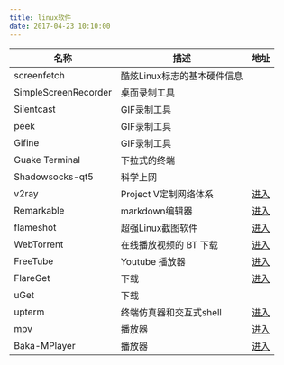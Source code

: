 ```yaml
---
title: linux软件
date: 2017-04-23 10:10:00
---
```


|名称              |描述                  |地址|
|-----------------|---------------------|---------------------|
|screenfetch         |酷炫Linux标志的基本硬件信息||
|SimpleScreenRecorder|桌面录制工具||
|Silentcast          |GIF录制工具||
|peek                |GIF录制工具||
|Gifine              |GIF录制工具||
|Guake Terminal      |下拉式的终端||
|Shadowsocks-qt5     |科学上网||
|v2ray          |Project V定制网络体系|[进入](https://github.com/v2ray/v2ray-core)|
|Remarkable          |markdown编辑器|[进入](https://github.com/jamiemcg/remarkable)|
|flameshot          |超强Linux截图软件|[进入](https://github.com/lupoDharkael/flameshot)|
|WebTorrent          |在线播放视频的 BT 下载|[进入](https://webtorrent.io/)|
|FreeTube          | Youtube 播放器|[进入](https://github.com/FreeTubeApp/FreeTube)|
|FlareGet          | 下载|[进入](http://flareget.com/)|
|uGet|下载||
|upterm          |终端仿真器和交互式shell|[进入](https://github.com/railsware/upterm)|
|mpv          |播放器|[进入](https://github.com/mpv-player/mpv)|
|Baka-MPlayer          |播放器|[进入](http://bakamplayer.u8sand.net/)|